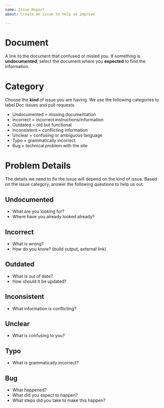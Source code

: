 ```yaml
---
name: Issue Report
about: Create an issue to help us improve

---
```


# Document
A link to the document that confused or misled you. If something is **undocumented**, select the document where you **expected** to find the information.

# Category
Choose the **kind** of issue you are having. We use the following categories to label Doc issues and pull requests.

- Undocumented = missing documentation
- Incorrect = incorrect instructions/information
- Outdated = old but functional
- Inconsistent = conflicting information
- Unclear = confusing or ambiguous language
- Typo = grammatically incorrect
- Bug = technical problem with the site

# Problem Details
The details we need to fix the issue will depend on the kind of issue. Based on the issue category, answer the following questions to help us out.

## Undocumented
- What are you looking for?
- Where have you already looked already?

## Incorrect
- What is wrong?
- How do you know? (build output, external link)

## Outdated
- What is out of date?
- How should it be updated?

## Inconsistent
- What information is conflicting?

## Unclear
- What is confusing to you?

## Typo
- What is grammatically incorrect?

## Bug
- What happened?
- What did you expect to happen?
- What steps did you take to make this happen?
